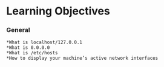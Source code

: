 # Learning Objectives

### General

    *What is localhost/127.0.0.1
    *What is 0.0.0.0
    *What is /etc/hosts
    *How to display your machine’s active network interfaces
